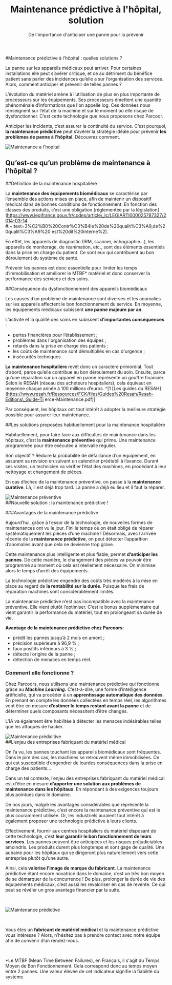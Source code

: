 ﻿---
layout: post
title: Maintenance prédictive à l'hôpital, solution
subtitle: De l'importance d'anticiper une panne pour la prévenir
tags: [maintenance prédictive]
---

#Maintenance prédictive à l’hôpital : quelles solutions ?

La panne sur les appareils médicaux peut arriver. Pour certaines installations elle peut s’avérer critique, et ce au détriment du bénéfice patient sans parler des incidences qu’elle a sur l’organisation des services. Alors, comment anticiper et prévenir de telles pannes ?

L’évolution du matériel amène à l’utilisation de plus en plus importante de processeurs sur les équipements. Ses processeurs émettent une quantité phénoménale d’informations que l'on appelle log. Ces données nous renseignent sur l’état de la machine et sur le moment où elle risque de dysfonctionner. C’est cette technologie que nous proposons chez Parcoor.

Anticiper les incidents, c’est assurer la continuité du service. C’est pourquoi, **la maintenance prédictive** peut s’avérer la stratégie idéale pour prévenir **les problèmes de panne à l’hôpital**. Découvrez comment.

![Maintenance a l'hopital](https://i.ibb.co/vq25cS3/irm-maintenance-pr-dictive.jpg)
<br>
## Qu’est-ce qu’un problème de maintenance à l’hôpital ?

##Définition de la maintenance hospitalière

La **maintenance des équipements biomédicaux** se caractérise par l’ensemble des actions mises en place, afin de maintenir un dispositif médical dans de bonnes conditions de fonctionnement. En fonction des classes des produits, c’est une obligation [réglementée par la législation](https://www.legifrance.gouv.fr/codes/article\_lc/LEGIARTI000025787327/2014-03-14 #:~:text=3%C2%B0%20Contr%C3%B4le%20de%20qualit%C3%A9,de%20qualit%C3%A9%20 est%20dit%20interne%2).

En effet, les appareils de diagnostic (IRM, scanner, échographie…), les appareils de monitorage, de réanimation, etc., sont des éléments essentiels dans la prise en charge du patient. Ce sont eux qui contribuent au bon déroulement du système de santé.

Prévenir les pannes est donc essentielle pour limiter les temps d’immobilisation et améliorer le MTBF* matériel et donc conserver la performance des services et des soins.

##Conséquence du dysfonctionnement des appareils biomédicaux

Les causes d’un problème de maintenance sont diverses et les anomalies sur les appareils affectent le bon fonctionnement du service. En moyenne, les équipements médicaux subissent **une panne majeure par an**.

L’activité et la qualité des soins en subissent **d’importantes conséquences** :

- pertes financières pour l’établissement ;
- problèmes dans l'organisation des équipes ;
- retards dans la prise en charge des patients ;
- les coûts de maintenance sont démultipliés en cas d'urgence ;
- insécurités techniques.

**La maintenance hospitalière** revêt donc un caractère primordial. Tout d’abord, parce qu’elle contribue au bon déroulement du soin. Ensuite, parce qu’une réparation sur un appareil en panne représente un gouffre financier. Selon le RESAH (réseau des acheteurs hospitaliers), cela équivaut en moyenne chaque année à 100 millions d’euros. ^[1 [Les guides du RESAH](https://www.resah.fr/Ressources/FCK/files/Guides%20Resah/Resah-Editions\_Guide-Ti erce-Maintenance.pdf)]

Par conséquent, les hôpitaux ont tout intérêt à adopter la meilleure stratégie possible pour assurer leur maintenance.

##Les solutions proposées habituellement pour la maintenance hospitalière

Habituellement, pour faire face aux difficultés de maintenance dans les hôpitaux, c’est la **maintenance préventive** qui prime. Une maintenance programmée pour être exécutée à intervalle régulier.

Son objectif ? Réduire la probabilité de défaillance d’un équipement, en assurant sa révision en suivant un calendrier préétabli à l’avance. Durant ses visites, un technicien va vérifier l’état des machines, en procédant à leur nettoyage et changement de pièces.

En cas d’échec de la maintenance préventive, on passe à la **maintenance curative**. Là, il est déjà trop tard. La panne a déjà eu lieu et il faut la réparer.

![Maintenance préventive](https://i.postimg.cc/LXXLbQvz/maintenance-pr-ventive.jpg)
<br>
##Nouvelle solution : la maintenance prédictive !
 
###Avantages de la maintenance prédictive

Aujourd’hui, grâce à l’essor de la technologie, de nouvelles formes de maintenances ont vu le jour. Fini le temps où on était obligé de réparer systématiquement les pièces d’une machine ! Désormais, avec l’arrivée récente de la **maintenance prédictive**, on peut détecter l’apparition d’anomalies avant que cela ne devienne trop grave.

Cette maintenance plus intelligente et plus fiable, permet **d’anticiper les pannes**. De cette manière, le changement des pièces va pouvoir être programmé au moment où cela est réellement nécessaire. On minimise alors le temps d’arrêt des équipements.

La technologie prédictive engendre des coûts très modérés à la mise en place  au regard de **la rentabilité sur la durée**. Puisque les frais de réparation machines sont considérablement limités.

La maintenance prédictive n’est pas incompatible avec la maintenance préventive. Elle vient plutôt l’optimiser. C’est le bonus supplémentaire qui vient garantir la performance du matériel, tout en prolongeant sa durée de vie.

**Avantage de la maintenance prédictive chez Parcoors**:

- prédit les pannes jusqu’à 2 mois en amont ;
- précision supérieure à 96,9 % ;
- faux positifs inférieurs à 3 % ;
- détecte l’origine de la panne ;
- détection de menaces en temps réel.

### Comment elle fonctionne ?

Chez Parcoors, nous utilisons une maintenance prédictive qui fonctionne grâce au **_Machine Learning_.** C’est-à-dire, une forme d’intelligence artificielle, qui va procéder à un **apprentissage automatique des données**. En prenant en compte les données collectées en temps réel, les algorithmes vont être en mesure **d’estimer le temps restant avant la panne** et de déterminer quels composants nécessitent d’être changés.

L’IA va également être habilitée à détecter les menaces indésirables telles que les attaques de hacker.

![Maintenance prédicitive](https://i.postimg.cc/k5XPLWSQ/intelligence-artificielle.jpg) 
<br>
##L’enjeu des entreprises fabriquant du matériel médical

On l’a vu, les pannes touchant les appareils biomédicaux sont fréquentes. Dans le pire des cas, les machines se retrouvent même immobilisées. Ce qui est susceptible d’engendrer de lourdes conséquences dans la prise en charge des patients…

Dans un tel contexte, l’enjeu des entreprises fabriquant du matériel médical est d’être en mesure **d’apporter une solution aux problèmes de maintenance dans les hôpitaux**. En répondant à des exigences toujours plus pointues dans le domaine.

De nos jours, malgré les avantages considérables que représente la maintenance prédictive, c’est encore la maintenance préventive qui est le plus couramment utilisée. Or, les industriels auraient tout intérêt à également proposer une technologie prédictive à leurs clients.

Effectivement, fournir aux centres hospitaliers du matériel disposant de cette technologie, c’est **leur garantir le bon fonctionnement de leurs services**. Les pannes peuvent être anticipées et les risques préjudiciables amoindris. Les produits durent plus longtemps et sont gage de qualité. Une aubaine pour les hôpitaux qui se dirigeront plus naturellement vers cette entreprise plutôt qu’une autre.

Ainsi, cela **valorise l’image de marque du fabricant**. La maintenance prédictive étant encore novatrice dans le domaine, c’est un très bon moyen de se démarquer de la concurrence ! De plus, prolonger la durée de vie des équipements médicaux, c’est aussi les revaloriser en cas de revente. Ce qui peut se révéler un gros avantage financier par la suite.

<br>

![Maintenance prédictive](https://i.postimg.cc/P5FksPQ0/maintenance-pr-dictive.jpg)

<br>

Vous êtes un **fabricant de matériel médical** et la maintenance prédictive vous intéresse ? Alors, n’hésitez pas à prendre contact avec notre équipe afin de convenir d’un rendez-vous.

<br>

*Le MTBF (Mean Time Between Failures), en Français, il s'agit du Temps Moyen de Bon Fonctionnement. Cela correspond donc au temps moyen entre 2 pannes. Une valeur élevée de cet indicateur signifie la fiabilité du système.
